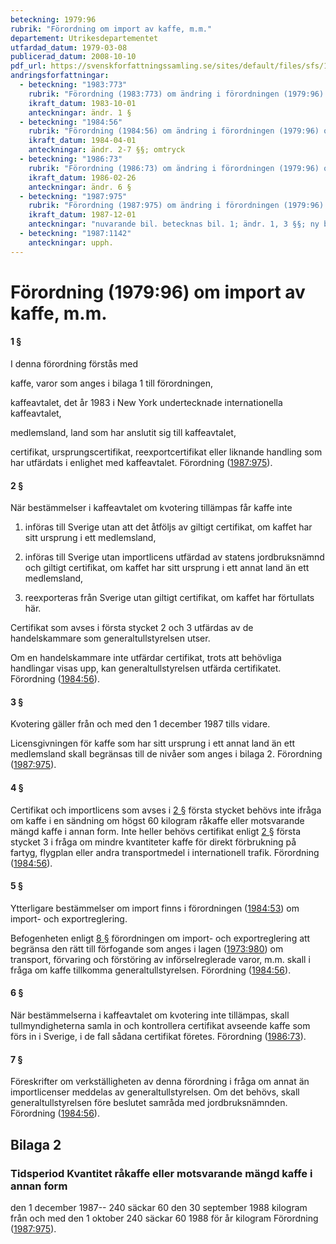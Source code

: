 ```yaml
---
beteckning: 1979:96
rubrik: "Förordning om import av kaffe, m.m."
departement: Utrikesdepartementet
utfardad_datum: 1979-03-08
publicerad_datum: 2008-10-10
pdf_url: https://svenskforfattningssamling.se/sites/default/files/sfs/1979-03/SFS1979-96.pdf
andringsforfattningar:
  - beteckning: "1983:773"
    rubrik: "Förordning (1983:773) om ändring i förordningen (1979:96) om import av kaffe, m.m."
    ikraft_datum: 1983-10-01
    anteckningar: ändr. 1 §
  - beteckning: "1984:56"
    rubrik: "Förordning (1984:56) om ändring i förordningen (1979:96) om import av kaffe, m.m."
    ikraft_datum: 1984-04-01
    anteckningar: ändr. 2-7 §§; omtryck
  - beteckning: "1986:73"
    rubrik: "Förordning (1986:73) om ändring i förordningen (1979:96) om import av kaffe, m.m."
    ikraft_datum: 1986-02-26
    anteckningar: ändr. 6 §
  - beteckning: "1987:975"
    rubrik: "Förordning (1987:975) om ändring i förordningen (1979:96) om import av kaffe, m.m."
    ikraft_datum: 1987-12-01
    anteckningar: "nuvarande bil. betecknas bil. 1; ändr. 1, 3 §§; ny bil. 2"
  - beteckning: "1987:1142"
    anteckningar: upph.
---
```


# Förordning (1979:96) om import av kaffe, m.m.

#### 1 §

I denna förordning förstås med

kaffe, varor som anges i bilaga 1 till förordningen,

kaffeavtalet, det år 1983 i New York undertecknade internationella kaffeavtalet,

medlemsland, land som har anslutit sig till kaffeavtalet,

certifikat, ursprungscertifikat, reexportcertifikat eller liknande handling som har utfärdats i enlighet med kaffeavtalet. Förordning ([1987:975](https://selex.se/eli/sfs/1987/975)).

#### 2 §

När bestämmelser i kaffeavtalet om kvotering tillämpas får kaffe inte

1. införas till Sverige utan att det åtföljs av giltigt certifikat, om kaffet har sitt ursprung i ett medlemsland,

2. införas till Sverige utan importlicens utfärdad av statens jordbruksnämnd och giltigt certifikat, om kaffet har sitt ursprung i ett annat land än ett medlemsland,

3. reexporteras från Sverige utan giltigt certifikat, om kaffet har förtullats här.

Certifikat som avses i första stycket 2 och 3 utfärdas av de handelskammare som generaltullstyrelsen utser.

Om en handelskammare inte utfärdar certifikat, trots att behövliga handlingar visas upp, kan generaltullstyrelsen utfärda certifikatet. Förordning ([1984:56](https://selex.se/eli/sfs/1984/56)).

#### 3 §

Kvotering gäller från och med den 1 december 1987 tills vidare.

Licensgivningen för kaffe som har sitt ursprung i ett annat land än ett medlemsland skall begränsas till de nivåer som anges i bilaga 2. Förordning ([1987:975](https://selex.se/eli/sfs/1987/975)).

#### 4 §

Certifikat och importlicens som avses i [2 §](#2) första stycket behövs inte ifråga om kaffe i en sändning om högst 60 kilogram råkaffe eller motsvarande mängd kaffe i annan form. Inte heller behövs certifikat enligt [2 §](#2) första stycket 3 i fråga om mindre kvantiteter kaffe för direkt förbrukning på fartyg, flygplan eller andra transportmedel i internationell trafik. Förordning ([1984:56](https://selex.se/eli/sfs/1984/56)).

#### 5 §

Ytterligare bestämmelser om import finns i förordningen ([1984:53](https://selex.se/eli/sfs/1984/53)) om import- och exportreglering.

Befogenheten enligt [8 §](#8) förordningen om import- och exportreglering att begränsa den rätt till förfogande som anges i lagen ([1973:980](https://selex.se/eli/sfs/1973/980)) om transport, förvaring och förstöring av införselreglerade varor, m.m. skall i fråga om kaffe tillkomma generaltullstyrelsen. Förordning ([1984:56](https://selex.se/eli/sfs/1984/56)).

#### 6 §

När bestämmelserna i kaffeavtalet om kvotering inte tillämpas, skall tullmyndigheterna samla in och kontrollera certifikat avseende kaffe som förs in i Sverige, i de fall sådana certifikat företes. Förordning ([1986:73](https://selex.se/eli/sfs/1986/73)).

#### 7 §

Föreskrifter om verkställigheten av denna förordning i fråga om annat än importlicenser meddelas av generaltullstyrelsen. Om det behövs, skall generaltullstyrelsen före beslutet samråda med jordbruksnämnden. Förordning ([1984:56](https://selex.se/eli/sfs/1984/56)).

## Bilaga 2

### Tidsperiod                       Kvantitet råkaffe eller motsvarande mängd kaffe i annan form

den 1 december 1987--            240 säckar  60 den 30 september 1988            kilogram från och med den 1 oktober       240 säckar  60 1988 för år                      kilogram Förordning ([1987:975](https://selex.se/eli/sfs/1987/975)).